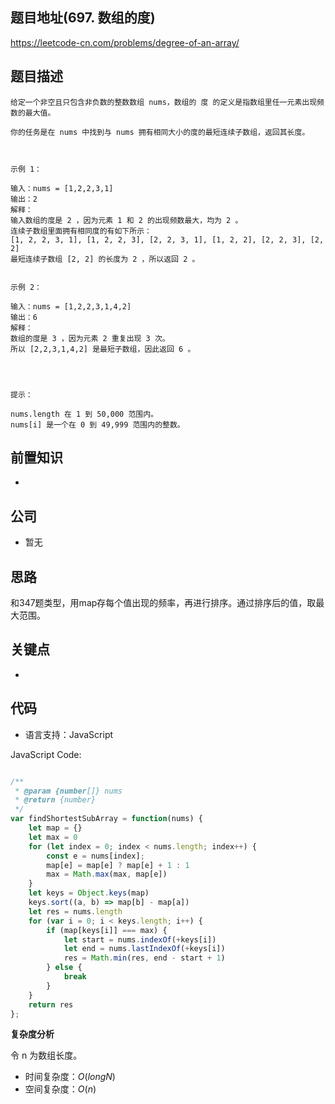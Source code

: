 
## 题目地址(697. 数组的度)

https://leetcode-cn.com/problems/degree-of-an-array/

## 题目描述

```
给定一个非空且只包含非负数的整数数组 nums，数组的 度 的定义是指数组里任一元素出现频数的最大值。

你的任务是在 nums 中找到与 nums 拥有相同大小的度的最短连续子数组，返回其长度。

 

示例 1：

输入：nums = [1,2,2,3,1]
输出：2
解释：
输入数组的度是 2 ，因为元素 1 和 2 的出现频数最大，均为 2 。
连续子数组里面拥有相同度的有如下所示：
[1, 2, 2, 3, 1], [1, 2, 2, 3], [2, 2, 3, 1], [1, 2, 2], [2, 2, 3], [2, 2]
最短连续子数组 [2, 2] 的长度为 2 ，所以返回 2 。


示例 2：

输入：nums = [1,2,2,3,1,4,2]
输出：6
解释：
数组的度是 3 ，因为元素 2 重复出现 3 次。
所以 [2,2,3,1,4,2] 是最短子数组，因此返回 6 。


 

提示：

nums.length 在 1 到 50,000 范围内。
nums[i] 是一个在 0 到 49,999 范围内的整数。
```

## 前置知识

- 

## 公司

- 暂无

## 思路

和347题类型，用map存每个值出现的频率，再进行排序。通过排序后的值，取最大范围。

## 关键点

-  

## 代码

- 语言支持：JavaScript

JavaScript Code:

```javascript

/**
 * @param {number[]} nums
 * @return {number}
 */
var findShortestSubArray = function(nums) {
    let map = {}
    let max = 0
    for (let index = 0; index < nums.length; index++) {
        const e = nums[index];
        map[e] = map[e] ? map[e] + 1 : 1
        max = Math.max(max, map[e])
    }
    let keys = Object.keys(map)
    keys.sort((a, b) => map[b] - map[a])
    let res = nums.length
    for (var i = 0; i < keys.length; i++) {
        if (map[keys[i]] === max) {
            let start = nums.indexOf(+keys[i])
            let end = nums.lastIndexOf(+keys[i])
            res = Math.min(res, end - start + 1)
        } else {
            break
        }
    }
    return res
};

```


**复杂度分析**

令 n 为数组长度。

- 时间复杂度：$O(longN)$
- 空间复杂度：$O(n)$


